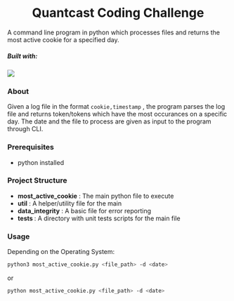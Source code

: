 <h1 align="center">Quantcast Coding Challenge</h1>

A command line program in python which processes files and returns the most active cookie for a specified day.

<h5>Built with: </h5>
<img src="https://img.shields.io/badge/Python-3776AB?style=for-the-badge&logo=python&logoColor=white">

### About

Given a log file in the format `cookie,timestamp` , the program parses the log file and returns token/tokens which have the most occurances on a specific day. The date and the file to process are given as input to the program through CLI.

### Prerequisites

- python installed

### Project Structure

- <b>most_active_cookie</b> : The main python file to execute
- <b>util</b> : A helper/utility file for the main
- <b>data_integrity</b> : A basic file for error reporting
- <b>tests </b>: A directory with unit tests scripts for the main file

### Usage

Depending on the Operating System:

```sh
python3 most_active_cookie.py <file_path> -d <date>
```

or

```sh
python most_active_cookie.py <file_path> -d <date>
```
